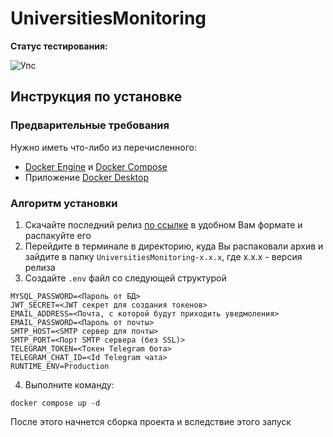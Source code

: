 # UniversitiesMonitoring

**Статус тестирования:** 

![Упс](https://github.com/predprof-1551/UniversitiesMonitoring/actions/workflows/unit-testing.yaml/badge.svg)

## Инструкция по установке

### Предварительные требования

Нужно иметь что-либо из перечисленного:
- [Docker Engine](https://docs.docker.com/get-docker/) и [Docker Compose](https://docs.docker.com/compose/install/) 
- Приложение [Docker Desktop](https://docs.docker.com/desktop/)

### Алгоритм установки
1. Скачайте последний релиз [по ссылке](https://github.com/predprof-1551/UniversitiesMonitoring/releases/latest/) в удобном Вам формате и распакуйте его
2. Перейдите в терминале в директорию, куда Вы распаковали архив и зайдите в папку `UniversitiesMonitoring-x.x.x`, где x.x.x - версия релиза
3. Создайте `.env` файл со следующей структурой
```
MYSQL_PASSWORD=<Пароль от БД>
JWT_SECRET=<JWT секрет для создания токенов>
EMAIL_ADDRESS=<Почта, с которой будут приходить уведмоления>
EMAIL_PASSWORD=<Пароль от почты>
SMTP_HOST=<SMTP сервер для почты>
SMTP_PORT=<Порт SMTP сервера (без SSL)> 
TELEGRAM_TOKEN=<Токен Telegram бота>
TELEGRAM_CHAT_ID=<Id Telegram чата>
RUNTIME_ENV=Production
```
4. Выполните команду:
```shell
docker compose up -d
```

После этого начнется сборка проекта и вследствие этого запуск

